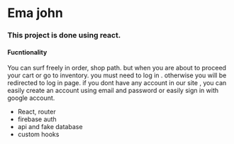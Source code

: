 # Ema john

### This project is done using react.

#### Fucntionality

You can surf freely in order, shop path. but when you are about to proceed your cart or go to inventory. you must need to log in . otherwise you will be redirected to log in page. if you dont have any account in our site , you can easily create an account using email and password or easily sign in with google account.

- React, router
- firebase auth
- api and fake database
- custom hooks
